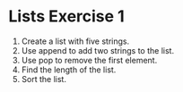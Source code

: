 # Lists Exercise 1

1. Create a list with five strings.
2. Use append to add two strings to the list.
3. Use pop to remove the first element.
4. Find the length of the list.
5. Sort the list.
